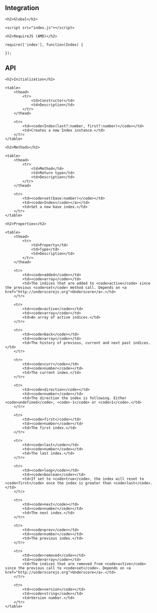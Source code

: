 <section id="integration">
	<h1>Integration</h1>
	
	<h2>Global</h2>
	
<pre><code>&lt;script src=&quot;index.js&quot;&gt;&lt;/script&gt;</code></pre>
	
	<h2>RequireJS (AMD)</h2>
	
<pre><code>require(['index'], function(Index) {

});</code></pre>
</section>

<section id="api">
	<h1>API</h1>

	<h2>Initialization</h2>
	
	<table>
		<thead>
			<tr>
				<td>Constructor</td>
				<td>Description</td>
			</tr>
		</thead>
		
		<tr>
			<td><code>Index(last?:number, first?:number)</code></td>
			<td>Creates a new Index instance.</td>
		</tr>
	</table>
	
	<h2>Methods</h2>
	
	<table>
		<thead>
			<tr>
				<td>Method</td>
				<td>Return type</td>
				<td>Description</td>
			</tr>
		</thead>
		
		<tr>
			<td><code>set(base:number)</code></td>
			<td><code>Index</code></a></td>
			<td>Set a new base index.</td>
		</tr>
	</table>
	
	<h2>Properties</h2>
	
	<table>
		<thead>
			<tr>
				<td>Property</td>
				<td>Type</td>
				<td>Description</td>
			</tr>
		</thead>
		
		<tr>
			<td><code>added</code></td>
			<td><code>array</code></td>
			<td>The indices that are added to <code>active</code> since the previous <code>set</code> method call. Depends on <a href="http://underscorejs.org">Underscore</a>.</td>
		</tr>
					
		<tr>
			<td><code>active</code></td>
			<td><code>array</code></td>
			<td>An array of active indices.</td>
		</tr>
		
		<tr>
			<td><code>back</code></td>
			<td><code>array</code></td>
			<td>The history of previous, current and next past indices.</td>
		</tr>
							
		<tr>
			<td><code>curr</code></td>
			<td><code>number</code></td>
			<td>The current index.</td>
		</tr>
		
		<tr>
			<td><code>direction</code></td>
			<td><code>number</code></td>
			<td>The direction the index is following. Either <code>undefined</code>, <code>-1</code> or <code>1</code>.</td>
		</tr>
							
		<tr>
			<td><code>first</code></td>
			<td><code>number</code></td>
			<td>The first index.</td>
		</tr>
							
		<tr>
			<td><code>last</code></td>
			<td><code>number</code></td>
			<td>The last index.</td>
		</tr>
							
		<tr>
			<td><code>loop</code></td>
			<td><code>boolean</code></td>
			<td>If set to <code>true</code>, the index will reset to <code>first</code> once the index is greater than <code>last</code>.</td>
		</tr>
		
		<tr>
			<td><code>next</code></td>
			<td><code>number</code></td>
			<td>The next index.</td>
		</tr>
		
		<tr>
			<td><code>prev</code></td>
			<td><code>number</code></td>
			<td>The previous index.</td>
		</tr>
		
		<tr>
			<td><code>removed</code></td>
			<td><code>array</code></td>
			<td>The indices that are removed from <code>active</code> since the previous call to <code>set</code>. Depends on <a href="http://underscorejs.org">Underscore</a>.</td>
		</tr>
		
		<tr>
			<td><code>version</code></td>
			<td><code>string</code></td>
			<td>Version number.</td>
		</tr>
	</table>
</section>